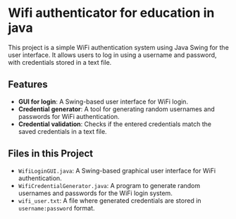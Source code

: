 # Wifi authenticator for education in java

This project is a simple WiFi authentication system using Java Swing for the user interface. It allows users to log in using a username and password, with credentials stored in a text file.

## Features
- **GUI for login**: A Swing-based user interface for WiFi login.
- **Credential generator**: A tool for generating random usernames and passwords for WiFi authentication.
- **Credential validation**: Checks if the entered credentials match the saved credentials in a text file.

## Files in this Project
- `WifiLoginGUI.java`: A Swing-based graphical user interface for WiFi authentication.
- `WifiCredentialGenerator.java`: A program to generate random usernames and passwords for the WiFi login system.
- `wifi_user.txt`: A file where generated credentials are stored in `username:password` format.
